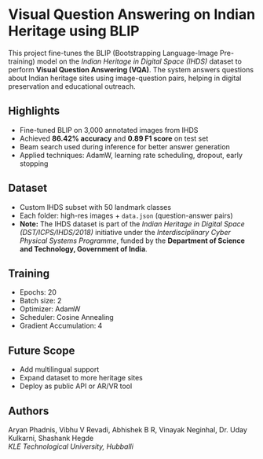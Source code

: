 # Visual Question Answering on Indian Heritage using BLIP

This project fine-tunes the BLIP (Bootstrapping Language-Image Pre-training) model on the _Indian Heritage in Digital Space (IHDS)_ dataset to perform **Visual Question Answering (VQA)**. The system answers questions about Indian heritage sites using image-question pairs, helping in digital preservation and educational outreach.

## Highlights

- Fine-tuned BLIP on 3,000 annotated images from IHDS
- Achieved **86.42% accuracy** and **0.89 F1 score** on test set
- Beam search used during inference for better answer generation
- Applied techniques: AdamW, learning rate scheduling, dropout, early stopping

## Dataset

- Custom IHDS subset with 50 landmark classes
- Each folder: high-res images + `data.json` (question-answer pairs)
- **Note:** The IHDS dataset is part of the _Indian Heritage in Digital Space (DST/ICPS/IHDS/2018)_ initiative under the _Interdisciplinary Cyber Physical Systems Programme_, funded by the **Department of Science and Technology, Government of India**.

## Training

- Epochs: 20
- Batch size: 2
- Optimizer: AdamW
- Scheduler: Cosine Annealing
- Gradient Accumulation: 4

## Future Scope

- Add multilingual support
- Expand dataset to more heritage sites
- Deploy as public API or AR/VR tool

## Authors

Aryan Phadnis, Vibhu V Revadi, Abhishek B R, Vinayak Neginhal, Dr. Uday Kulkarni, Shashank Hegde  
_KLE Technological University, Hubballi_
